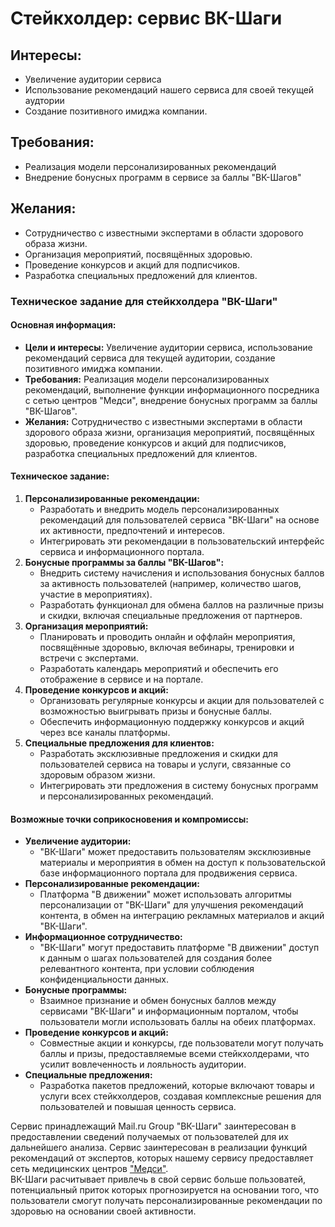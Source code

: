 # Стейкхолдер: сервис ВК-Шаги
## Интересы:
 - Увеличение аудитории сервиса  
 - Использование рекомендаций нашего сервиса для своей текущей аудтории  
 - Создание позитивного имиджа компании.
## Требования:
 - Реализация модели персонализированных рекомендаций
 - Внедрение бонусных программ в сервисе за баллы "ВК-Шагов"
## Желания:
 - Сотрудничество с известными экспертами в области здорового образа жизни.
 - Организация мероприятий, посвящённых здоровью.
 - Проведение конкурсов и акций для подписчиков.
 - Разработка специальных предложений для клиентов.

### Техническое задание для стейкхолдера "ВК-Шаги"

#### Основная информация:
- **Цели и интересы:** Увеличение аудитории сервиса, использование рекомендаций сервиса для текущей аудитории, создание позитивного имиджа компании.
- **Требования:** Реализация модели персонализированных рекомендаций, выполнение функции информационного посредника с сетью центров "Медси", внедрение бонусных программ за баллы "ВК-Шагов".
- **Желания:** Сотрудничество с известными экспертами в области здорового образа жизни, организация мероприятий, посвящённых здоровью, проведение конкурсов и акций для подписчиков, разработка специальных предложений для клиентов.

#### Техническое задание:
1. **Персонализированные рекомендации:**
   - Разработать и внедрить модель персонализированных рекомендаций для пользователей сервиса "ВК-Шаги" на основе их активности, предпочтений и интересов.
   - Интегрировать эти рекомендации в пользовательский интерфейс сервиса и информационного портала.
2. **Бонусные программы за баллы "ВК-Шагов":**
   - Внедрить систему начисления и использования бонусных баллов за активность пользователей (например, количество шагов, участие в мероприятиях).
   - Разработать функционал для обмена баллов на различные призы и скидки, включая специальные предложения от партнеров.
3. **Организация мероприятий:**
   - Планировать и проводить онлайн и оффлайн мероприятия, посвящённые здоровью, включая вебинары, тренировки и встречи с экспертами.
   - Разработать календарь мероприятий и обеспечить его отображение в сервисе и на портале.
4. **Проведение конкурсов и акций:**
   - Организовать регулярные конкурсы и акции для пользователей с возможностью выигрывать призы и бонусные баллы.
   - Обеспечить информационную поддержку конкурсов и акций через все каналы платформы.
5. **Специальные предложения для клиентов:**
   - Разработать эксклюзивные предложения и скидки для пользователей сервиса на товары и услуги, связанные со здоровым образом жизни.
   - Интегрировать эти предложения в систему бонусных программ и персонализированных рекомендаций.

#### Возможные точки соприкосновения и компромиссы:
- **Увеличение аудитории:**
  - "ВК-Шаги" может предоставить пользователям эксклюзивные материалы и мероприятия в обмен на доступ к пользовательской базе информационного портала для продвижения сервиса.
- **Персонализированные рекомендации:**
  - Платформа "В движении" может использовать алгоритмы персонализации от "ВК-Шаги" для улучшения рекомендаций контента, в обмен на интеграцию рекламных материалов и акций "ВК-Шаги".
- **Информационное сотрудничество:**
  - "ВК-Шаги" могут предоставить платформе "В движении" доступ к данным о шагах пользователей для создания более релевантного контента, при условии соблюдения конфиденциальности данных.
- **Бонусные программы:**
  - Взаимное признание и обмен бонусных баллов между сервисами "ВК-Шаги" и информационным порталом, чтобы пользователи могли использовать баллы на обеих платформах.
- **Проведение конкурсов и акций:**
  - Совместные акции и конкурсы, где пользователи могут получать баллы и призы, предоставляемые всеми стейкхолдерами, что усилит вовлеченность и лояльность аудитории.
- **Специальные предложения:**
  - Разработка пакетов предложений, которые включают товары и услуги всех стейкхолдеров, создавая комплексные решения для пользователей и повышая ценность сервиса.

Сервис принадлежащий Mail.ru Group "ВК-Шаги" заинтересован в предоставлении сведений получаемых от пользователей для их дальнейшего анализа. Сервис заинтересован в реализации функций рекомендаций от экспертов, которых нашему сервису предоставляет сеть медицинских центров ["Медси"](</stakeholders/investor3.md>).  
ВК-Шаги расчитывает привлечь в свой сервис больше пользоватей, потенциальный приток которых прогнозируется на основании того, что пользователи смогут получать персонализированные рекомендации по здоровью на основании своей активности.  
